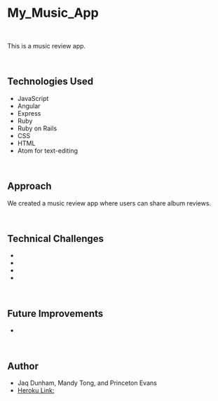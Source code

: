 # My_Music_App

<br>

This is a music review app.

<br>

## Technologies Used

- JavaScript
- Angular
- Express
- Ruby
- Ruby on Rails
- CSS
- HTML
- Atom for text-editing

<br>

## Approach

We created a music review app where users can share album reviews.

<br>

## Technical Challenges

-
-
-
-

<br>

## Future Improvements

-

<br>

## Author

- Jaq Dunham, Mandy Tong, and Princeton Evans
- [Heroku Link:](https://my-music-app.herokuapp.com/)

<br>

